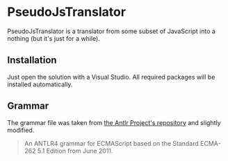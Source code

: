 # PseudoJsTranslator

PseudoJsTranslator is a translator from some subset of JavaScript into a nothing (but it's just for a while).

## Installation

Just open the solution with a Visual Studio. All required packages will be installed automatically.

## Grammar

The grammar file was taken from [the Antlr Project's repository](https://github.com/antlr/grammars-v4/tree/master/javascript/ecmascript/CSharpSharwell) and slightly modified.

> An ANTLR4 grammar for ECMAScript based on the Standard ECMA-262 5.1 Edition from June 2011.
